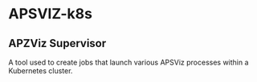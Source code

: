 <!--
SPDX-FileCopyrightText: 2022 Renaissance Computing Institute. All rights reserved.

SPDX-License-Identifier: GPL-3.0-or-later
SPDX-License-Identifier: LicenseRef-RENCI
SPDX-License-Identifier: MIT
-->

# APSVIZ-k8s
## APZViz Supervisor
A tool used to create jobs that launch various APSViz processes within a Kubernetes cluster.




